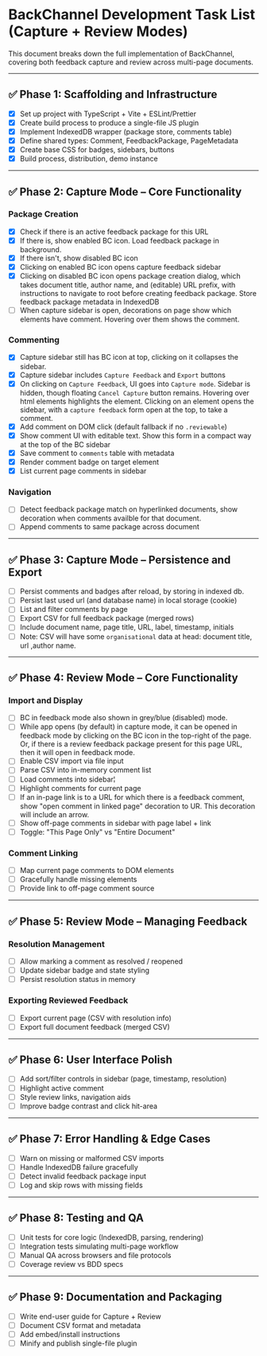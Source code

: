 # BackChannel Development Task List (Capture + Review Modes)

This document breaks down the full implementation of BackChannel, covering both feedback capture and review across multi-page documents.

---

## ✅ Phase 1: Scaffolding and Infrastructure

- [x] Set up project with TypeScript + Vite + ESLint/Prettier
- [x] Create build process to produce a single-file JS plugin
- [x] Implement IndexedDB wrapper (package store, comments table)
- [x] Define shared types: Comment, FeedbackPackage, PageMetadata
- [x] Create base CSS for badges, sidebars, buttons
- [x] Build process, distribution, demo instance

---

## ✅ Phase 2: Capture Mode – Core Functionality

### Package Creation
- [x] Check if there is an active feedback package for this URL
- [x] If there is, show enabled BC icon. Load feedback package in background.
- [x] If there isn't, show disabled BC icon
- [x] Clicking on enabled BC icon opens capture feedback sidebar
- [x] Clicking on disabled BC icon opens package creation dialog, which takes document title, author name, and (editable) URL prefix, with instructions to navigate to root before creating feedback package. Store feedback package metadata in IndexedDB
- [ ] When capture sidebar is open, decorations on page show which elements have comment. Hovering over them shows the comment.

### Commenting
- [x] Capture sidebar still has BC icon at top, clicking on it collapses the sidebar.
- [x] Capture sidebar includes `Capture Feedback` and `Export` buttons
- [x] On clicking on `Capture Feedback`, UI goes into `Capture mode`. Sidebar is hidden, though floating `Cancel Capture` button remains.  Hovering over html elements highlights the element. Clicking on an element opens the sidebar, with a `capture feedback` form open at the top, to take a comment.
- [x] Add comment on DOM click (default fallback if no `.reviewable`)
- [x] Show comment UI with editable text.  Show this form in a compact way at the top of the BC sidebar
- [x] Save comment to `comments` table with metadata
- [x] Render comment badge on target element
- [x] List current page comments in sidebar

### Navigation
- [ ] Detect feedback package match on hyperlinked documents, show decoration when comments availble for that document.
- [ ] Append comments to same package across document

---

## ✅ Phase 3: Capture Mode – Persistence and Export

- [ ] Persist comments and badges after reload, by storing in indexed db.
- [ ] Persist last used url (and database name) in local storage (cookie)
- [ ] List and filter comments by page
- [ ] Export CSV for full feedback package (merged rows)
- [ ] Include document name, page title, URL, label, timestamp, initials
- [ ] Note: CSV will have some `organisational` data at head: document title, url ,author name.

---

## ✅ Phase 4: Review Mode – Core Functionality

### Import and Display
- [ ] BC in feedback mode also shown in grey/blue (disabled) mode.
- [ ] While app opens (by default) in capture mode, it can be opened in feedback mode by clicking on the BC icon in the top-right of the page.  Or, if there is a review feedback package present for this page URL, then it will open in feedback mode.
- [ ] Enable CSV import via file input
- [ ] Parse CSV into in-memory comment list
- [ ] Load comments into sidebar¦
- [ ] Highlight comments for current page
- [ ] If an in-page link is to a URL for which there is a feedback comment, show "open comment in linked page" decoration to UR.  This decoration will include an arrow.
- [ ] Show off-page comments in sidebar with page label + link
- [ ] Toggle: "This Page Only" vs "Entire Document"

### Comment Linking
- [ ] Map current page comments to DOM elements
- [ ] Gracefully handle missing elements
- [ ] Provide link to off-page comment source

---

## ✅ Phase 5: Review Mode – Managing Feedback

### Resolution Management
- [ ] Allow marking a comment as resolved / reopened
- [ ] Update sidebar badge and state styling
- [ ] Persist resolution status in memory

### Exporting Reviewed Feedback
- [ ] Export current page (CSV with resolution info)
- [ ] Export full document feedback (merged CSV)

---

## ✅ Phase 6: User Interface Polish

- [ ] Add sort/filter controls in sidebar (page, timestamp, resolution)
- [ ] Highlight active comment
- [ ] Style review links, navigation aids
- [ ] Improve badge contrast and click hit-area

---

## ✅ Phase 7: Error Handling & Edge Cases

- [ ] Warn on missing or malformed CSV imports
- [ ] Handle IndexedDB failure gracefully
- [ ] Detect invalid feedback package input
- [ ] Log and skip rows with missing fields

---

## ✅ Phase 8: Testing and QA

- [ ] Unit tests for core logic (IndexedDB, parsing, rendering)
- [ ] Integration tests simulating multi-page workflow
- [ ] Manual QA across browsers and file protocols
- [ ] Coverage review vs BDD specs

---

## ✅ Phase 9: Documentation and Packaging

- [ ] Write end-user guide for Capture + Review
- [ ] Document CSV format and metadata
- [ ] Add embed/install instructions
- [ ] Minify and publish single-file plugin
